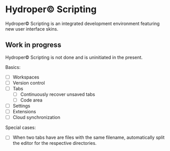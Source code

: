 # Hydroper© Scripting

Hydroper© Scripting is an integrated development environment featuring new user interface skins.

## Work in progress

Hydroper© Scripting is not done and is uninitiated in the present.

Basics:

* [ ] Workspaces
* [ ] Version control
* [ ] Tabs
  * [ ] Continuously recover unsaved tabs
  * [ ] Code area
* [ ] Settings
* [ ] Extensions
* [ ] Cloud synchronization

Special cases:

* [ ] When two tabs have are files with the same filename, automatically split the editor for the respective directories.